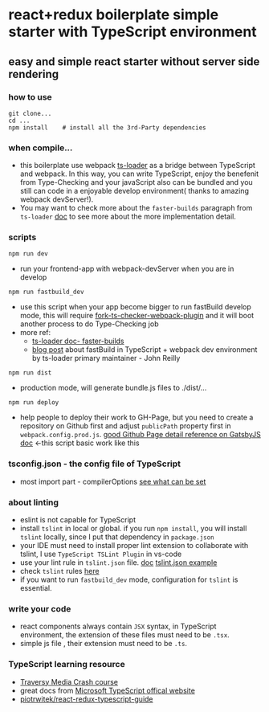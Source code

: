 # react+redux boilerplate simple starter with TypeScript environment

## easy and simple react starter without server side rendering

### how to use
```
git clone...  
cd ...  
npm install    # install all the 3rd-Party dependencies
```

### when compile...
  - this boilerplate use webpack [ts-loader](https://github.com/TypeStrong/ts-loader) as a bridge between TypeScript and webpack. In this way, you can write TypeScript, enjoy the benefenit from Type-Checking and your javaScript also can be bundled and you still can code in a enjoyable develop environment( thanks to amazing webpack devServer!).
  - You may want to check more about the `faster-builds` paragraph from `ts-loader` [doc]((https://github.com/TypeStrong/ts-loader#faster-builds)) to see more about the more implementation detail.

### scripts
```
npm run dev
```
  - run your frontend-app with webpack-devServer when you are in develop


```
npm run fastbuild_dev
```
 - use this script when your app become bigger to run fastBuild develop mode, this will require [fork-ts-checker-webpack-plugin](https://github.com/Realytics/fork-ts-checker-webpack-plugin) and it will  boot another process to do Type-Checking job
 - more ref:
   - [ts-loader doc- faster-builds](https://github.com/TypeStrong/ts-loader#faster-builds)
   - [blog post](https://medium.com/webpack/typescript-webpack-super-pursuit-mode-83cc568dea79) about fastBuild in TypeScript + webpack dev environment by ts-loader primary maintainer - John Reilly

 
```
npm run dist
```
  - production mode, will generate bundle.js files to ./dist/...


```
npm run deploy 
```
  - help people to deploy their work to GH-Page, but you need to create a repository on Github first and  adjust `publicPath` property first in `webpack.config.prod.js`. [good Github Page detail reference on GatsbyJS doc](https://www.gatsbyjs.org/docs/how-gatsby-works-with-github-pages/) <-this script basic work like this 


### tsconfig.json - the config file of TypeScript
- most import part - compilerOptions
[see what can be set](https://www.typescriptlang.org/docs/handbook/compiler-options.html)


### about linting
- eslint is not capable for TypeScript 
- install `tslint` in local or global. if you run `npm install`, you will install `tslint` locally, since I put that dependency in `package.json`
- your IDE must need to install proper lint extension to collaborate with tslint, I use `TypeScript TSLint Plugin` in vs-code
- use your lint rule in `tslint.json` file. [doc](https://github.com/palantir/tslint)
[tslint.json example](https://palantir.github.io/tslint/usage/configuration/)
- check `tslint` rules [here](https://palantir.github.io/tslint/rules/)
- if you want to run `fastbuild_dev` mode, configuration for `tslint` is essential.


### write your code
-  react components always contain `JSX` syntax, in TypeScript environment, the extension of these files must need to be `.tsx`.
- simple js file , their extension must need to be `.ts`.


### TypeScript learning resource
- [Traversy Media  Crash course](https://www.youtube.com/watch?v=rAy_3SIqT-E)
- great docs from [Microsoft TypeScript offical website](https://www.typescriptlang.org/index.html)
- [piotrwitek/react-redux-typescript-guide](https://github.com/piotrwitek/react-redux-typescript-guide/blob/master/README.md)

